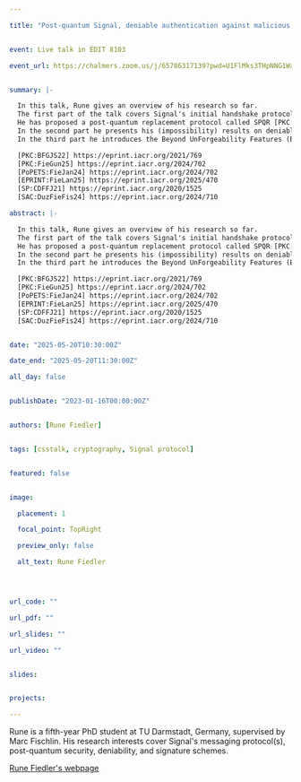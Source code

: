```yaml
---

title: "Post-quantum Signal, deniable authentication against malicious verifiers, and BUFFing signatures"


event: Live talk in EDIT 8103

event_url: https://chalmers.zoom.us/j/65786317139?pwd=U1FlMks3THpNNG1WaFRJNkJxQXdBQT09


summary: |-

  In this talk, Rune gives an overview of his research so far. 
  The first part of the talk covers Signal's initial handshake protocol and transitioning to a post-quantum protocol. 
  He has proposed a post-quantum replacement protocol called SPQR [PKC:BFGJS22] and analyzed the confidentiality [PKC:FieGun25] and deniability [PoPETS:FieJan24] of PQXDH, the post-quantum protocol that Signal has deployed for the initial handshake.
  In the second part he presents his (impossibility) results on deniable authentication against malicious verifiers and the implications for Signal's initial handshake. [EPRINT:FieLan25] 
  In the third part he introduces the Beyond UnForgeability Features (BUFF) for signature schemes [SP:CDFFJ21] and gives an overview how the signature schemes in the NIST standardization process are doing wrt. BUFF properties [SAC:DuzFieFis24].

  [PKC:BFGJS22] https://eprint.iacr.org/2021/769
  [PKC:FieGun25] https://eprint.iacr.org/2024/702
  [PoPETS:FieJan24] https://eprint.iacr.org/2024/702
  [EPRINT:FieLan25] https://eprint.iacr.org/2025/470
  [SP:CDFFJ21] https://eprint.iacr.org/2020/1525
  [SAC:DuzFieFis24] https://eprint.iacr.org/2024/710

abstract: |-

  In this talk, Rune gives an overview of his research so far. 
  The first part of the talk covers Signal's initial handshake protocol and transitioning to a post-quantum protocol. 
  He has proposed a post-quantum replacement protocol called SPQR [PKC:BFGJS22] and analyzed the confidentiality [PKC:FieGun25] and deniability [PoPETS:FieJan24] of PQXDH, the post-quantum protocol that Signal has deployed for the initial handshake.
  In the second part he presents his (impossibility) results on deniable authentication against malicious verifiers and the implications for Signal's initial handshake. [EPRINT:FieLan25] 
  In the third part he introduces the Beyond UnForgeability Features (BUFF) for signature schemes [SP:CDFFJ21] and gives an overview how the signature schemes in the NIST standardization process are doing wrt. BUFF properties [SAC:DuzFieFis24].

  [PKC:BFGJS22] https://eprint.iacr.org/2021/769
  [PKC:FieGun25] https://eprint.iacr.org/2024/702
  [PoPETS:FieJan24] https://eprint.iacr.org/2024/702
  [EPRINT:FieLan25] https://eprint.iacr.org/2025/470
  [SP:CDFFJ21] https://eprint.iacr.org/2020/1525
  [SAC:DuzFieFis24] https://eprint.iacr.org/2024/710


date: "2025-05-20T10:30:00Z"

date_end: "2025-05-20T11:30:00Z"

all_day: false


publishDate: "2023-01-16T00:00:00Z"


authors: [Rune Fiedler]


tags: [csstalk, cryptography, Signal protocol]


featured: false


image:

  placement: 1

  focal_point: TopRight

  preview_only: false

  alt_text: Rune Fiedler




url_code: ""

url_pdf: ""

url_slides: ""

url_video: ""


slides:


projects:

---
```




Rune is a fifth-year PhD student at TU Darmstadt, Germany, supervised by Marc Fischlin. His research interests cover Signal's messaging protocol(s), post-quantum security, deniability, and signature schemes. 


[Rune Fiedler's webpage](https://www.cryptoplexity.informatik.tu-darmstadt.de/cryptoplexity/team_cryptoplexity/rune_fiedler_cryptoplexity/index.en.jsp)

